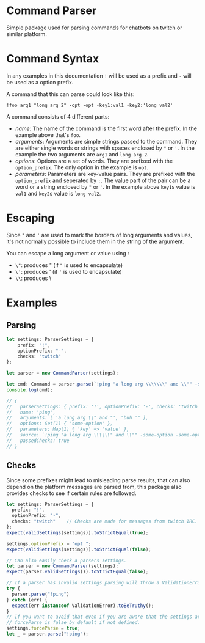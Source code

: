 # Command Parser

Simple package used for parsing commands for chatbots on twitch or similar platform.


# Command Syntax

In any examples in this documentation `!` will be used as a prefix and `-` will be used as a option prefix.

A command that this can parse could look like this:

`!foo arg1 "long arg 2" -opt -opt -key1:val1 -key2:'long val2'`

A command consists of 4 different parts:
- _name_: The name of the command is the first word after the prefix.
  In the example above that's `foo`.
- _arguments_: Arguments are simple strings passed to the command.
  They are either single words or strings with spaces enclosed by `"` or `'`.
  In the example the two arguments are `arg1` and `long arg 2`.
- _options_: Options are a set of words.
  They are prefixed with the `option_prefix`.
  The only option in the example is `opt`.
- _parameters_: Parameters are key-value pairs.
  They are prefixed with the `option_prefix` and seperated by `:`.
  The value part of the pair can be a word or a string enclosed by `"` or `'`.
  In the example above `key1`s value is `val1` and `key2`s value is `long val2`.

# Escaping

Since `"` and `'` are used to mark the borders of long arguments and values, it's not normally possible
to include them in the string of the argument.

You can escape a long argument or value using \:
- `\"`: produces " (if `"` is used to encapsulate)
- `\'`: produces ' (if `'` is used to encapsulate)
- `\\`: produces \

# Examples

## Parsing

```ts
let settings: ParserSettings = {
    prefix: "!",
    optionPrefix: "-",
    checks: "twitch"
};

let parser = new CommandParser(settings);

let cmd: Command = parser.parse(`!ping "a long arg \\\\\\\" and \\"" -some-option -some-option 'buh \\'' -key:'value'`);
console.log(cmd);

// {
//   parserSettings: { prefix: '!', optionPrefix: '-', checks: 'twitch' },
//   name: 'ping',
//   arguments: [ 'a long arg \\" and "', "buh '" ],
//   options: Set(1) { 'some-option' },
//   parameters: Map(1) { 'key' => 'value' },
//   source: `!ping "a long arg \\\\\\" and \\"" -some-option -some-option 'buh \\'' -key:'value'`,
//   passedChecks: true
// }
```

## Checks

Since some prefixes might lead to misleading parse results, that can also depend on the platform messages are parsed from,
this package also provides checks to see if certain rules are followed.

```ts
let settings: ParserSettings = {
  prefix: "!",
  optionPrefix: "-",
  checks: "twitch"    // Checks are made for messages from twitch IRC.
};
expect(validSettings(settings)).toStrictEqual(true);

settings.optionPrefix = "opt ";
expect(validSettings(settings)).toStrictEqual(false);

// Can also easily check a parsers settings.
let parser = new CommandParser(settings);
expect(parser.validSettings()).toStrictEqual(false);

// If a parser has invalid settings parsing will throw a ValidationError.
try {
  parser.parse("!ping")
} catch (err) {
  expect(err instanceof ValidationError).toBeTruthy();
}
// If you want to avoid that even if you are aware that the settings are not valid, enable forceParse.
// forceParse is false by default if not defined.
settings.forceParse = true;
let _ = parser.parse("!ping");
```
